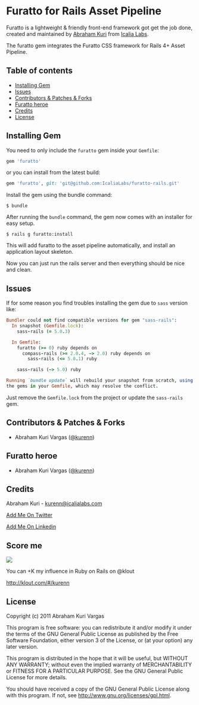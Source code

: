 # Furatto for Rails Asset Pipeline

Furatto is a lightweight & friendly front-end framework got get the job done, created and maintained by [Abraham Kuri](https://twitter.com/kurenn) from [Icalia Labs](http://twitter.com/icalialabs).

The furatto gem integrates the Furatto CSS framework for Rails 4+ Asset Pipeline.

## Table of contents
- [Installing Gem](#installing-gem)
- [Issues](#issues)
- [Contributors & Patches & Forks](#contributors-&-patches-&-forks)
- [Furatto heroe](#furatto-heroe)
- [Credits](#credits)
- [License](#license)

## Installing Gem

You need to only include the `furatto` gem inside your `Gemfile`:

```ruby
gem 'furatto'
```

or you can install from the latest build:

```ruby
gem 'furatto', git: 'git@github.com:IcaliaLabs/furatto-rails.git'
```

Install the gem using the bundle command:

```console
$ bundle
```

After running the `bundle` command, the gem now comes with an installer for easy setup.

```console
$ rails g furatto:install
```

This will add furatto to the asset pipeline automatically, and install an application layout skeleton.

Now you can just run the rails server and then everything should be nice and clean.

## Issues

If for some reason you find troubles installing the gem due to `sass` version like:

```ruby
Bundler could not find compatible versions for gem "sass-rails":
  In snapshot (Gemfile.lock):
    sass-rails (= 5.0.3)

  In Gemfile:
    furatto (>= 0) ruby depends on
      compass-rails (>= 2.0.4, ~> 2.0) ruby depends on
        sass-rails (<= 5.0.1) ruby

    sass-rails (~> 5.0) ruby

Running `bundle update` will rebuild your snapshot from scratch, using only
the gems in your Gemfile, which may resolve the conflict.
```

Just remove the `Gemfile.lock` from the project or update the `sass-rails` gem.


## Contributors & Patches & Forks

- Abraham Kuri Vargas ([@kurenn](http://twitter.com/kurenn))


## Furatto heroe
- Abraham Kuri Vargas ([@kurenn](http://twitter.com/kurenn))


## Credits
Abraham Kuri - kurenn@icalialabs.com

[Add Me On Twitter](http://twitter.com/kurenn "Follow me")

[Add Me On Linkedin](http://www.linkedin.com/pub/abraham-kuri/26/a21/b41 "Add Me On Linkedin")

## Score me
<img src="https://addons.opera.com/media/extensions/55/14355/1.0.1-rev1/icons/icon_64x64.png"></img>

You can +K my influence in Ruby on Rails on @klout

http://klout.com/#/kurenn


## License
Copyright (c) 2011 Abraham Kuri Vargas

This program is free software: you can redistribute it and/or modify it under the terms of the GNU General Public License as published by the Free Software Foundation, either version 3 of the License, or (at your option) any later version.

This program is distributed in the hope that it will be useful, but WITHOUT ANY WARRANTY; without even the implied warranty of MERCHANTABILITY or FITNESS FOR A PARTICULAR PURPOSE. See the GNU General Public License for more details.

You should have received a copy of the GNU General Public License along with this program. If not, see http://www.gnu.org/licenses/gpl.html.
